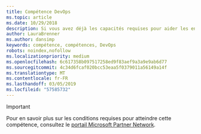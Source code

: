 ```yaml
---
title: Compétence DevOps
ms.topic: article
ms.date: 10/29/2018
description: Si vous avez déjà les capacités requises pour aider les entreprises à gérer les cycles de vie des logiciels en exploitant les fonctionnalités DevOps de la plateforme de développement de Microsoft, la compétence DevOps représente le bon choix pour établir votre entreprise en tant que partenaire de Microsoft.
author: LauraBrenner
ms.author: dansimp
keywords: compétence, compétences, DevOps
robots: noindex,nofollow
ms.localizationpriority: medium
ms.openlocfilehash: 6c617358b097517258ed9f83aef9a3a9e9ab6d77
ms.sourcegitcommit: 4c34d6fcaf020bcc53eaa5f0379011a56149a14f
ms.translationtype: MT
ms.contentlocale: fr-FR
ms.lasthandoff: 03/05/2019
ms.locfileid: "57585732"
---
```

>[!IMPORTANT]
>Pour en savoir plus sur les conditions requises pour atteindre cette compétence, consultez le [portail Microsoft Partner Network](https://partner.microsoft.com/membership/competencies).

<!--

# DevOps
 If you have deep experience working with businesses helping them manage software lifecycles by leveraging the DevOps features of Microsoft’s development platform, then DevOps competency is the right choice to establish your organization as Microsoft's partner.

## DevOps Partner option
The DevOps Partner option is ideal for partners who use Microsoft Visual Studio to deliver software lifecycle management for their customers. Complete all the steps within the option to attain the DevOps competency.

###Silver
1. Your organization must have **2** individuals pass the exam requirements.

    - **2** individuals must each pass all the following exams:

        - [Exam 70-496](https://www.microsoft.com/en-us/learning/exam-70-496.aspx): Visual Studio Team Foundation Server 2012, Administration
        - [Exam 70-498](https://www.microsoft.com/en-us/learning/exam-70-498.aspx): Delivering Continuous Value with Visual Studio Application Lifecycle Management

    **AND**

    - **1** of the same **2** individuals must pass one of the following exams:

        * [Exam 70-497](https://www.microsoft.com/en-us/learning/exam-70-497.aspx): Software Testing with Visual Studio 2012
        * [PMI Agile Certified Practitioner (PMI-ACP)](https://www.pmi.org/certifications/types/agile-acp)
        * [Professional Scrum Master level 1 (PSM I)](https://www.scrum.org/professional-scrum-certifications/professional-scrum-master-i-assessment)
        * [Scrum Alliance Certified Scrum Master](https://www.scrumalliance.org/certifications/practitioners/certified-scrummaster-csm)
    
###Gold
1. Your organization must have **4** individuals pass the exam requirements.

    - **4** individuals must each pass all the following exams:

        - [Exam 70-496](https://www.microsoft.com/en-us/learning/exam-70-496.aspx): Visual Studio Team Foundation Server 2012, Administration
        - [Exam 70-498](https://www.microsoft.com/en-us/learning/exam-70-498.aspx): Delivering Continuous Value with Visual Studio Application Lifecycle Management

    **AND**

    - **2** of the same **4** individuals must pass one of the following exams:

        * [Exam 70-497](https://www.microsoft.com/en-us/learning/exam-70-497.aspx): Software Testing with Visual Studio 2012
        * [PMI Agile Certified Practitioner (PMI-ACP)](https://www.pmi.org/certifications/types/agile-acp)
        * [Professional Scrum Master level 1 (PSM I)](https://www.scrum.org/professional-scrum-certifications/professional-scrum-master-i-assessment)
        * [Scrum Alliance Certified Scrum Master](https://www.scrumalliance.org/certifications/practitioners/certified-scrummaster-csm)
-->        
